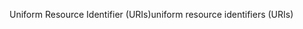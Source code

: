 <span data-ttu-id="84e71-101">Uniform Resource Identifier (URIs)</span><span class="sxs-lookup"><span data-stu-id="84e71-101">uniform resource identifiers (URIs)</span></span>